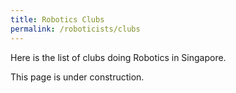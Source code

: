 ```yaml
---
title: Robotics Clubs
permalink: /roboticists/clubs
---
```

Here is the list of clubs doing Robotics in Singapore.

This page is under construction.